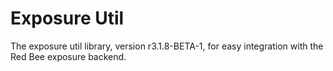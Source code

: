 # Exposure Util

The exposure util library, version r3.1.8-BETA-1, for easy integration with the Red Bee exposure backend.
